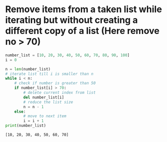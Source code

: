# Remove items from a taken list while iterating but without creating a different copy of a list  (Here remove no > 70)


```python
number_list = [10, 20, 30, 40, 50, 60, 70, 80, 90, 100]
i = 0

n = len(number_list)
# iterate list till i is smaller than n
while i < n:
    # check if number is greater than 50
    if number_list[i] > 70:
        # delete current index from list
        del number_list[i]
        # reduce the list size
        n = n - 1
    else:
        # move to next item
        i = i + 1
print(number_list)
```

    [10, 20, 30, 40, 50, 60, 70]
    


```python

```
